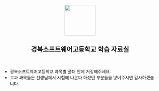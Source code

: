 <div align="center">
  <img src="https://github.com/Bongyang-National-Guard/School/assets/133763382/76d655b1-7fcf-4a4b-8779-58443971302b"  width="100px"/>
  
  ## 경북소프트웨어고등학교 학습 자료실
</div>  <br/>

- 경북소프트웨어고등학교 과목별 폴더 안에 저장해주세요.
- 교과 과목들은 선생님께서 시험에 나온다 하셨던 부분들을 넣어주시면 감사하겠습니다.
